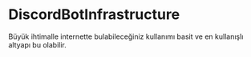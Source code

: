 # DiscordBotInfrastructure

Büyük ihtimalle internette bulabileceğiniz kullanımı basit ve en kullanışlı altyapı bu olabilir.
